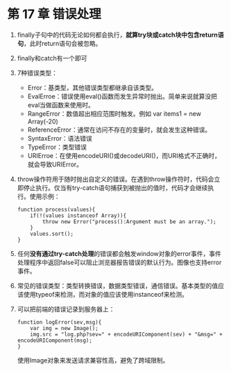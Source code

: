 # 第 17 章 错误处理

1. finally子句中的代码无论如何都会执行，**就算try块或catch块中包含return语句**，此时return语句会被忽略。

2. finally和catch有一个即可

3. 7种错误类型：

   - Error：基类型，其他错误类型都继承自该类型。
   - EvalErroe：错误使用eval()函数而发生异常时抛出。简单来说就算没把eval当做函数来使用时。
   - RangeError：数值超出相应范围时触发。例如 var items1 = new Array(-20)
   - ReferenceError：通常在访问不存在的变量时，就会发生这种错误。
   - SyntaxError：语法错误
   - TypeError：类型错误
   - URIErroe：在使用encodeURI()或decodeURI()，而URI格式不正确时，就会导致URIError。

4. throw操作符用于随时抛出自定义的错误。在遇到throw操作符时，代码会立即停止执行。仅当有try-catch语句捕获到被抛出的值时，代码才会继续执行。使用示例：

   ```
   function process(values){
       if(!(values instanceof Array)){
           throw new Error("process():Argument must be an array.");
       }
       values.sort();
   }
   ```

5. 任何**没有通过try-catch处理**的错误都会触发window对象的error事件，事件处理程序中返回false可以阻止浏览器报告错误的默认行为。图像也支持error事件。

6. 常见的错误类型：类型转换错误，数据类型错误，通信错误。基本类型的值应该使用typeof来检测，而对象的值应该使用instanceof来检测。

7. 可以把前端的错误记录到服务器上：

   ```
   function logError(sev,msg){
       var img = new Image();
       img.src = "log.php?sev=" + encodeURIComponent(sev) + "&msg=" + encodeURIComponent(msg);
   }
   ```

   使用Image对象来发送请求兼容性高，避免了跨域限制。